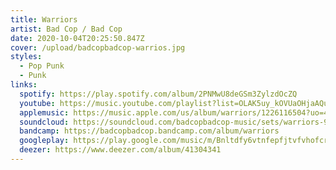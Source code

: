 ```yaml
---
title: Warriors
artist: Bad Cop / Bad Cop
date: 2020-10-04T20:25:50.847Z
cover: /upload/badcopbadcop-warrios.jpg
styles:
  - Pop Punk
  - Punk
links:
  spotify: https://play.spotify.com/album/2PNMwU8deGSm3ZylzdOcZQ
  youtube: https://music.youtube.com/playlist?list=OLAK5uy_kOVUaOHjaAQuyP0FoBqHl1cLISMHu0_ZM
  applemusic: https://music.apple.com/us/album/warriors/1226116504?uo=4
  soundcloud: https://soundcloud.com/badcopbadcop-music/sets/warriors-961459280
  bandcamp: https://badcopbadcop.bandcamp.com/album/warriors
  googleplay: https://play.google.com/music/m/Bnltdfy6vtnfepfjtvfvhofcrde?signup_if_needed=1
  deezer: https://www.deezer.com/album/41304341
---
```

